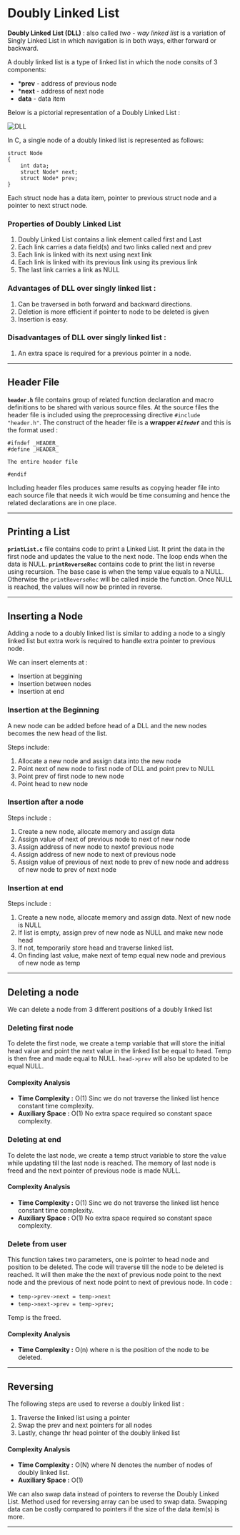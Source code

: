 # Doubly Linked List
**Doubly Linked List (DLL)**
: also called *two - way linked list* is a variation of Singly Linked List in which navigation is in both ways, either forward or backward.

A doubly linked list is a type of linked list in which the node consits of 3 components:
- ***prev** - address of previous node
- ***next** - address of next node
- **data** - data item

Below is a pictorial representation of a Doubly Linked List :

![DLL](https://cdn.programiz.com/cdn/farfuture/mljtoHadEO77LO97a_D4AP54FZNVSrSSZ32UVNV53Yg/mtime:1620967584/sites/tutorial2program/files/doubly-linked-list-created.png)

In C, a single node of a doubly linked list is represented as follows:
```
struct Node 
{
    int data;
    struct Node* next;
    struct Node* prev;
}
```
Each struct node has a data item, pointer to previous struct node and a pointer to next struct node.

### Properties of Doubly Linked List
1. Doubly Linked List contains a link element called first and Last
2. Each link carries a data field(s) and two links called next and prev
3. Each link is linked with its next using next link
4. Each link is linked with its previous link using its previous link
5. The last link carries a link as NULL 

### Advantages of DLL over singly linked list :
1. Can be traversed in both forward and backward directions.
2. Deletion is more efficient if pointer to node to be deleted is given
3. Insertion is easy.

### Disadvantages of DLL over singly linked list :
1. An extra space is required for a previous pointer in a node.

---

## Header File
**`header.h`** file contains group of related function declaration and macro definitions to be shared with various source files. At the source files the header file is included using the preprocessing directive `#include "header.h"`. The construct of the header file is a **wrapper *`#ifndef`*** and this is the format used :

```
#ifndef _HEADER_
#define _HEADER_

The entire header file

#endif
```
Including header files produces same results as copying header file into each source file that needs it wich would be time consuming and hence the related declarations are in one place.

---
## Printing a List
**`printList.c`** file contains code to print a Linked List. It print the data in the first node and updates the value to the next node. The loop ends when the data is NULL.
**`printReverseRec`** contains code to print the list in reverse using recursion. The base case is when the temp value equals to a NULL. Otherwise the `printReverseRec` will be called inside the function. Once NULL is reached, the values will now be printed in reverse.

---

## Inserting a Node
Adding a node to a doubly linked list is similar to adding a node to a singly linked list but extra work is required to handle extra pointer to previous node.

We can insert elements at :
- Insertion at beggining
- Insertion between nodes
- Insertion at end

### Insertion at the Beginning
A new node can be added before head of a DLL and the new nodes becomes the new head of the list.

Steps include:
1. Allocate a new node and assign data into the new node
2. Point next of new node to first node of DLL and point prev to NULL
3. Point prev of first node to new node
4. Point head to new node

### Insertion after a node
Steps include :
1. Create a new node, allocate memory and assign data
2. Assign value of next of previous node to next of new node
3. Assign address of new node to nextof previous node
4. Assign address of new node to next of previous node
5. Assign value of previous of next node to prev of new node and address of new node to prev of next node

### Insertion at end
Steps include :
1. Create a new node, allocate memory and assign data. Next of new node is NULL
2. If list is empty, assign prev of new node as NULL and make new node head
3. If not, temporarily store head and traverse linked list.
4. On finding last value, make next of temp equal new node and previous of new node as temp

---

## Deleting a node
We can delete a node from 3 different positions of a doubly linked list

### Deleting first node
To delete the first node, we create a temp variable that will store the initial head value and point the next value in the linked list be equal to head. Temp is then free and made equal to NULL. `head->prev` will also be updated to be equal NULL.

#### Complexity Analysis
- **Time Complexity :** O(1) Sinc we do not traverse the linked list hence constant time complexity.
- **Auxiliary Space :** O(1) No extra space required so constant space complexity.

### Deleting at end
To delete the last node, we create a temp struct variable to store the value while updating till the last node is reached. The memory of last node is freed and the next pointer of previous node is made NULL.

#### Complexity Analysis
- **Time Complexity :** O(1) Sinc we do not traverse the linked list hence constant time complexity.
- **Auxiliary Space :** O(1) No extra space required so constant space complexity.

### Delete from user
This function takes two parameters, one is pointer to head node and position to be deleted. The code will traverse till the node to be deleted is reached. It will then make the the next of previous node point to the next node and the previous of next node point to next of previous node.
In code :
- `temp->prev->next = temp->next`
- `temp->next->prev = temp->prev;`

Temp is the freed. 

#### Complexity Analysis
- **Time Complexity :** O(n) where n is the position of the node to be deleted.

---

## Reversing 
The following steps are used to reverse a doubly linked list :

1. Traverse the linked list using a pointer
2. Swap the prev and next pointers for all nodes
3. Lastly, change thr head pointer of the doubly linked list 

#### Complexity Analysis
- **Time Complexity :** O(N) where N denotes the number of nodes of doubly linked list.
- **Auxiliary Space :** O(1)

We can also swap data instead of pointers to reverse the Doubly Linked List. Method used for reversing array can be used to swap data. Swapping data can be costly compared to pointers if the size of the data item(s) is more.

---
